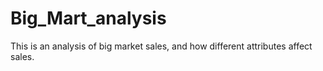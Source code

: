 # Big_Mart_analysis
This is an analysis of big market sales, and how different attributes affect sales.
